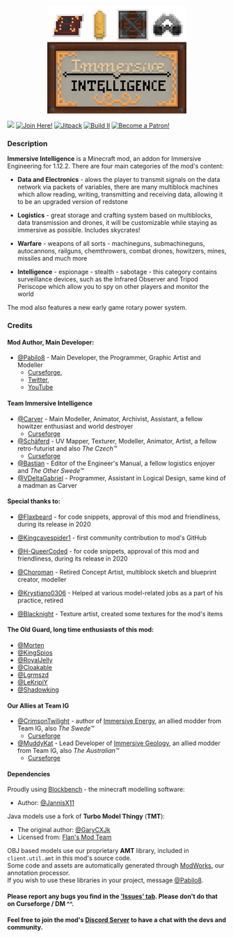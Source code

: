 <p align="center"><img src="art/logos/logofullhq.png" alt="II Logo"></p>   

[![](https://cf.way2muchnoise.eu/versions/344344_latest.svg)](https://www.curseforge.com/minecraft/mc-mods/immersive-intelligence) 
[![Join Here!](https://img.shields.io/discord/610912351142674434?color=%237289da&label=Discord)](https://discord.gg/teMfm3R)
[![Jitpack](https://jitpack.io/v/Pabilo8/ImmersiveIntelligence.svg)](https://jitpack.io/#Pabilo8/ImmersiveIntelligence)
[![Build II](https://github.com/Pabilo8/ImmersiveIntelligence/actions/workflows/build.yml/badge.svg)](https://github.com/Pabilo8/ImmersiveIntelligence/actions/workflows/build.yml)
[![Become a Patron!](https://img.shields.io/badge/Become%20a%20Patron-Pabilo8-red?style=flat-square&logo=patreon)](https://www.patreon.com/bePatron?u=34304036)  

### Description

**Immersive Intelligence** is a Minecraft mod, an addon for Immersive Engineering for 1.12.2. There are four main categories of the mod's content: 

 - **Data and Electronics** - alows the player to transmit signals on the data network via packets of variables, there are many multiblock machines which allow reading, writing, transmitting and receiving data, allowing it to be an upgraded version of redstone
  
 - **Logistics** - great storage and crafting system based on multiblocks, data transmission and drones, it will be customizable while staying as immersive as possible. Includes skycrates!
 
 - **Warfare** - weapons of all sorts - machineguns, submachineguns, autocannons, railguns, chemthrowers, combat drones, howitzers, mines, missiles and much more
 
 - **Intelligence** - espionage - stealth - sabotage - this category contains surveillance devices, such as the Infrared Observer and Tripod Periscope which allow you to spy on other players and monitor the world
 
 The mod also features a new early game rotary power system.

### Credits

#### Mod Author, Main Developer:
- [@Pabilo8](https://github.com/Pabilo8/) - Main Developer, the Programmer, Graphic Artist and Modeller 
  - [Curseforge](https://www.curseforge.com/members/pabilo8/), 
  - [Twitter](https://twitter.com/PablosferaGames), 
  - [YouTube](https://www.youtube.com/channel/UCXTK248mxwBgwCpV5hikjFg)

#### Team Immersive Intelligence
- [@Carver](https://github.com/Carvercarver1) - Main Modeller, Animator, Archivist, Assistant, a fellow howitzer enthusiast and world destroyer
  - [Curseforge](https://www.curseforge.com/members/john__carver/)  
- [@Schäferd](https://github.com/Schaeferd-CZ) - UV Mapper, Texturer, Modeller, Animator, Artist, a fellow retro-futurist and also *The Czech™*
  - [Curseforge](https://www.curseforge.com/members/schaeferd_cz/)  
- [@Bastian](https://github.com/RexBas07) - Editor of the Engineer's Manual, a fellow logistics enjoyer and *The Other Swede™*
- [@VDeltaGabriel](https://github.com/VDeltaGabriel) - Programmer, Assistant in Logical Design, same kind of a madman as Carver

#### Special thanks to:
- [@Flaxbeard](https://github.com/Flaxbeard) - for code snippets, approval of this mod and friendliness, during its release in 2020


- [@Kingcavespider1](https://github.com/kingcavespider1) - first community contribution to mod's GitHub
- [@H-QueerCoded](https://github.com/H-QueerCoded) - for code snippets, approval of this mod and friendliness, during its release in 2020
  

- [@Choroman](https://github.com/Choroman) - Retired Concept Artist, multiblock sketch and blueprint creator, modeller
- [@Krystiano0306](https://github.com/Krystiano0306) - Helped at various model-related jobs as a part of his practice, retired
- [@Blacknight](#) - Texture artist, created some textures for the mod's items

#### The Old Guard, long time enthusiasts of this mod:  
- [@Morten](https://github.com/Morten1202)
- [@KingSpios](https://github.com/KingSpios)
- [@RoyalJelly](https://github.com/Royal-Jelly)
- [@Cloakable](https://github.com/Cloakable)
- [@Lgrmszd](https://github.com/Lgmrszd)
- [@LeKripiY](https://github.com/LeKripiY)
- [@Shadowking](#)

#### Our Allies at Team IG
- [@CrimsonTwilight](https://github.com/NightmareTwilight) - author of [Immersive Energy](https://www.curseforge.com/minecraft/mc-mods/immersive-energy), an allied modder from Team IG, also *The Swede™*
  - [Curseforge](https://www.curseforge.com/members/crimsondragonrider)
- [@MuddyKat](https://github.com/NightmareTwilight) - Lead Developer of [Immersive Geology](https://www.curseforge.com/minecraft/mc-mods/immersive-geology), an allied modder from Team IG, also *The Australian™*
  - [Curseforge](https://www.curseforge.com/members/muddykats)  

#### Dependencies

Proudly using [Blockbench](https://www.blockbench.net/) - the minecraft modelling software:
- Author: [@JannisX11](https://github.com/JannisX11/)

Java models use a fork of **Turbo Model Thingy** (**TMT**):
- The original author: [@GaryCXJk](https://github.com/GaryCXJk)
- Licensed from: [Flan's Mod Team](https://github.com/FlansMods/FlansMod)

OBJ based models use our proprietary **AMT** library, included in `client.util.amt` in this mod's source code.  
Some code and assets are automatically generated through [ModWorks](https://github.com/Team-Immersive-Intelligence/ModworksProcessor), our annotation processor.  
If you wish to use these libraries in your project, message [@Pabilo8](https://github.com/Pabilo8/).

#### Please report any bugs you find in the ['Issues' tab](https://github.com/Team-Immersive-Intelligence/ImmersiveIntelligence/issues). Please don't do that on Curseforge / DM ^^.  
#### Feel free to join the mod's [Discord Server](https://discord.gg/teMfm3R) to have a chat with the devs and community.
